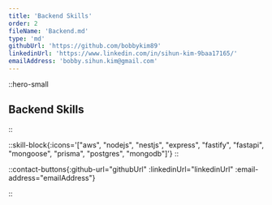 ```yaml
---
title: 'Backend Skills'
order: 2
fileName: 'Backend.md'
type: 'md'
githubUrl: 'https://github.com/bobbykim89'
linkedinUrl: 'https://www.linkedin.com/in/sihun-kim-9baa17165/'
emailAddress: 'bobby.sihun.kim@gmail.com'
---
```


::hero-small

## Backend Skills

::

::skill-block{:icons='["aws", "nodejs", "nestjs", "express", "fastify", "fastapi", "mongoose", "prisma", "postgres", "mongodb"]'}
::

::contact-buttons{:github-url="githubUrl" :linkedinUrl="linkedinUrl" :email-address="emailAddress"}

::
